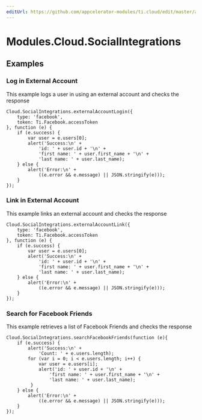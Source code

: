 ```yaml
---
editUrl: https://github.com/appcelerator-modules/ti.cloud/edit/master/apidoc/SocialIntegrations/SocialIntegrations.yml
---
```

# Modules.Cloud.SocialIntegrations

<TypeHeader/>

## Examples

### Log in External Account

This example logs a user in using an external account and checks the response

    Cloud.SocialIntegrations.externalAccountLogin({
        type: 'facebook',
        token: Ti.Facebook.accessToken
    }, function (e) {
        if (e.success) {
            var user = e.users[0];
            alert('Success:\n' +
                'id: ' + user.id + '\n' +
                'first name: ' + user.first_name + '\n' +
                'last name: ' + user.last_name);
        } else {
            alert('Error:\n' +
                ((e.error && e.message) || JSON.stringify(e)));
        }
    });

### Link in External Account

This example links an external account and checks the response

    Cloud.SocialIntegrations.externalAccountLink({
        type: 'facebook',
        token: Ti.Facebook.accessToken
    }, function (e) {
        if (e.success) {
            var user = e.users[0];
            alert('Success:\n' +
                'id: ' + user.id + '\n' +
                'first name: ' + user.first_name + '\n' +
                'last name: ' + user.last_name);
        } else {
            alert('Error:\n' +
                ((e.error && e.message) || JSON.stringify(e)));
        }
    });

### Search for Facebook Friends

This example retrieves a list of Facebook Friends and checks the response

    Cloud.SocialIntegrations.searchFacebookFriends(function (e){
        if (e.success) {
            alert('Success:\n' +
                'Count: ' + e.users.length);
            for (var i = 0; i < e.users.length; i++) {
                var user = e.users[i];
                alert('id: ' + user.id + '\n' +
                    'first name: ' + user.first_name + '\n' +
                    'last name: ' + user.last_name);
             }
        } else {
            alert('Error:\n' +
                ((e.error && e.message) || JSON.stringify(e)));
        }
    });

<ApiDocs/>

